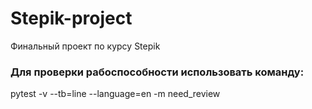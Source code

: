 # Stepik-project
Финальный проект по курсу Stepik
### Для проверки рабоспособности использовать команду:
pytest -v --tb=line --language=en -m need_review
